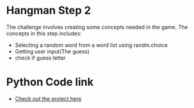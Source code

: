 # Hangman Step 2

The challenge involves creating some concepts needed in the game. The concepts in this step includes:

- Selecting a random word from a word list using randm.choice
- Getting user input(The guess)
- check if guess letter

# Python Code link

- [Check out the project here](./00_hangman-step2.py)
